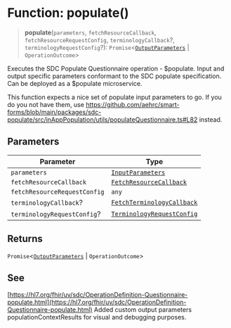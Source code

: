 # Function: populate()

> **populate**(`parameters`, `fetchResourceCallback`, `fetchResourceRequestConfig`, `terminologyCallback`?, `terminologyRequestConfig`?): `Promise`\<[`OutputParameters`](../interfaces/OutputParameters.md) \| `OperationOutcome`\>

Executes the SDC Populate Questionnaire operation - $populate.
Input and output specific parameters conformant to the SDC populate specification. Can be deployed as a $populate microservice.

This function expects a nice set of populate input parameters to go. If you do you not have them, use https://github.com/aehrc/smart-forms/blob/main/packages/sdc-populate/src/inAppPopulation/utils/populateQuestionnaire.ts#L82 instead.

## Parameters

| Parameter | Type |
| ------ | ------ |
| `parameters` | [`InputParameters`](../interfaces/InputParameters.md) |
| `fetchResourceCallback` | [`FetchResourceCallback`](../interfaces/FetchResourceCallback.md) |
| `fetchResourceRequestConfig` | `any` |
| `terminologyCallback`? | [`FetchTerminologyCallback`](../interfaces/FetchTerminologyCallback.md) |
| `terminologyRequestConfig`? | [`TerminologyRequestConfig`](../interfaces/TerminologyRequestConfig.md) |

## Returns

`Promise`\<[`OutputParameters`](../interfaces/OutputParameters.md) \| `OperationOutcome`\>

## See

[https://hl7.org/fhir/uv/sdc/OperationDefinition-Questionnaire-populate.html](https://hl7.org/fhir/uv/sdc/OperationDefinition-Questionnaire-populate.html)
Added custom output parameters populationContextResults for visual and debugging purposes.
